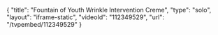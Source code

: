 {
    "title": "Fountain of Youth Wrinkle Intervention Creme",
    "type": "solo",
    "layout": "iframe-static",
    "videoId": "112349529",
    "url": "\/tvpembed\/112349529"
}